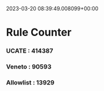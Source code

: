 2023-03-20 08:39:49.008099+00:00
# Rule Counter 
 ### UCATE : 414387

 ### Veneto : 90593

 ### Allowlist : 13929